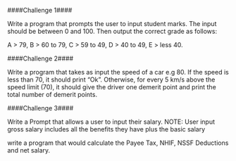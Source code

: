 ####Challenge 1####

Write a program that prompts the user to input student marks. The input should be between 0 and 100. Then output the correct grade as follows: 

A > 79, B > 60 to 79, C > 59 to 49, D > 40 to 49, E > less 40.

####Challenge 2####

Write a program that takes as input the speed of a car e.g 80. If the speed is less than 70, it should print “Ok”. Otherwise, for every 5 km/s above the speed limit (70), it should give the driver one demerit point and print the total number of demerit points.

####Challenge 3####

Write a Prompt that allows a user to input their salary.
NOTE:  User input gross salary includes all the benefits they have plus the basic salary  

write a program that would calculate the Payee Tax, NHIF, NSSF Deductions and net salary.

